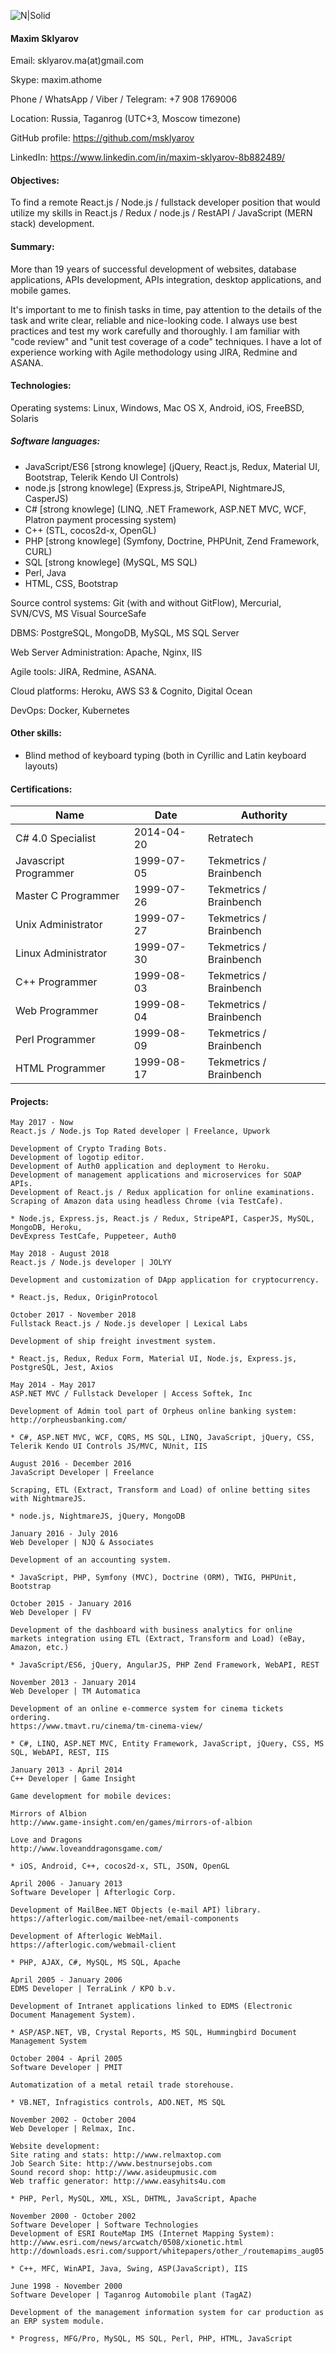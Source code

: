![N|Solid](https://scontent-hel3-1.xx.fbcdn.net/v/t1.18169-9/16298424_369993500048408_1752260218444231963_n.jpg?_nc_cat=100&ccb=1-7&_nc_sid=09cbfe&_nc_ohc=9eIYFKSjVTAAX_peUIe&_nc_oc=AQndLi3UZOZM1UfO9_jayKLCdUn6Jh1FhhU18jVxmZU5gHmKEtPKSe5BzW-hBlthz-c&_nc_ht=scontent-hel3-1.xx&oh=00_AT8mxj_1f1l1d2cecfVyTP-gAbGggMaj5ZnPYtWd19M4rg&oe=62ABEC36)

#### Maxim Sklyarov

Email: sklyarov.ma(at)gmail.com

Skype: maxim.athome

Phone / WhatsApp / Viber / Telegram: +7 908 1769006 

Location: Russia, Taganrog (UTC+3, Moscow timezone)

GitHub profile: https://github.com/msklyarov

LinkedIn: https://www.linkedin.com/in/maxim-sklyarov-8b882489/

#### Objectives:

To find a remote React.js / Node.js / fullstack developer position that would utilize
 my skills in React.js / Redux / node.js / RestAPI / JavaScript (MERN stack) development.

#### Summary:

More than 19 years of successful development of websites,
database applications, APIs development, APIs integration,
desktop applications, and mobile games.

It's important to me to finish tasks in time, pay attention to the
details of the task and write clear, reliable and nice-looking code.
I always use best practices and test my work carefully and thoroughly.
I am familiar with "code review" and "unit test coverage of a code"  techniques.
I have a lot of experience working with Agile methodology using JIRA, Redmine and ASANA.

#### Technologies:

Operating systems: Linux, Windows, Mac OS X, Android, iOS, FreeBSD, Solaris
##### Software languages:
 * JavaScript/ES6 [strong knowlege] (jQuery, React.js, Redux, Material UI, Bootstrap, Telerik Kendo UI Controls)
 * node.js [strong knowlege] (Express.js,  StripeAPI, NightmareJS, CasperJS)
 * C# [strong knowlege] (LINQ, .NET Framework, ASP.NET MVC, WCF, Platron payment processing system)
 * C++ (STL, cocos2d-x, OpenGL)
 * PHP [strong knowlege] (Symfony, Doctrine, PHPUnit, Zend Framework, CURL)
 * SQL [strong knowlege] (MySQL, MS SQL)
 * Perl, Java
 * HTML, CSS, Bootstrap

Source control systems: Git (with and without GitFlow), Mercurial, SVN/CVS, MS Visual SourceSafe

DBMS: PostgreSQL, MongoDB, MySQL, MS SQL Server

Web Server Administration: Apache, Nginx, IIS

Agile tools: JIRA, Redmine, ASANA.

Cloud platforms: Heroku, AWS S3 & Cognito, Digital Ocean

DevOps: Docker, Kubernetes

#### Other skills:
 * Blind method of keyboard typing (both in Cyrillic and Latin keyboard layouts)

#### Certifications:

|Name|Date|Authority|
|----|----|---------|
|C# 4.0 Specialist|2014-04-20|Retratech|
|Javascript Programmer|1999-07-05|Tekmetrics / Brainbench|
|Master C Programmer|1999-07-26|Tekmetrics / Brainbench|
|Unix Administrator|1999-07-27|Tekmetrics / Brainbench|
|Linux Administrator|1999-07-30|Tekmetrics / Brainbench|
|C++ Programmer|1999-08-03|Tekmetrics / Brainbench|
|Web Programmer|1999-08-04|Tekmetrics / Brainbench|
|Perl Programmer|1999-08-09|Tekmetrics / Brainbench|
|HTML Programmer|1999-08-17|Tekmetrics / Brainbench|

#### Projects:

```
May 2017 - Now
React.js / Node.js Top Rated developer | Freelance, Upwork

Development of Crypto Trading Bots.
Development of logotip editor.
Development of Auth0 application and deployment to Heroku.
Development of management applications and microservices for SOAP APIs.
Development of React.js / Redux application for online examinations.
Scraping of Amazon data using headless Chrome (via TestCafe). 

* Node.js, Express.js, React.js / Redux, StripeAPI, CasperJS, MySQL, MongoDB, Heroku,
DevExpress TestCafe, Puppeteer, Auth0
```
```
May 2018 - August 2018
React.js / Node.js developer | JOLYY

Development and customization of DApp application for cryptocurrency.

* React.js, Redux, OriginProtocol

```
```
October 2017 - November 2018
Fullstack React.js / Node.js developer | Lexical Labs

Development of ship freight investment system.

* React.js, Redux, Redux Form, Material UI, Node.js, Express.js, PostgreSQL, Jest, Axios

```
```
May 2014 - May 2017
ASP.NET MVC / Fullstack Developer | Access Softek, Inc

Development of Admin tool part of Orpheus online banking system:
http://orpheusbanking.com/

* C#, ASP.NET MVC, WCF, CQRS, MS SQL, LINQ, JavaScript, jQuery, CSS, Telerik Kendo UI Controls JS/MVC, NUnit, IIS
```
```
August 2016 - December 2016
JavaScript Developer | Freelance

Scraping, ETL (Extract, Transform and Load) of online betting sites with NightmareJS.

* node.js, NightmareJS, jQuery, MongoDB
```
```
January 2016 - July 2016
Web Developer | NJQ & Associates

Development of an accounting system.

* JavaScript, PHP, Symfony (MVC), Doctrine (ORM), TWIG, PHPUnit, Bootstrap
```
```
October 2015 - January 2016
Web Developer | FV

Development of the dashboard with business analytics for online
markets integration using ETL (Extract, Transform and Load) (eBay, Amazon, etc.)

* JavaScript/ES6, jQuery, AngularJS, PHP Zend Framework, WebAPI, REST
```
```
November 2013 - January 2014
Web Developer | TM Automatica

Development of an online e-commerce system for cinema tickets ordering.
https://www.tmavt.ru/cinema/tm-cinema-view/

* C#, LINQ, ASP.NET MVC, Entity Framework, JavaScript, jQuery, CSS, MS SQL, WebAPI, REST, IIS
```
```
January 2013 - April 2014
C++ Developer | Game Insight

Game development for mobile devices:

Mirrors of Albion
http://www.game-insight.com/en/games/mirrors-of-albion

Love and Dragons
http://www.loveanddragonsgame.com/

* iOS, Android, C++, cocos2d-x, STL, JSON, OpenGL
```
```
April 2006 - January 2013
Software Developer | Afterlogic Corp.

Development of MailBee.NET Objects (e-mail API) library.
https://afterlogic.com/mailbee-net/email-components

Development of Afterlogic WebMail.
https://afterlogic.com/webmail-client

* PHP, AJAX, C#, MySQL, MS SQL, Apache
```
```
April 2005 - January 2006
EDMS Developer | TerraLink / KPO b.v.

Development of Intranet applications linked to EDMS (Electronic Document Management System).

* ASP/ASP.NET, VB, Crystal Reports, MS SQL, Hummingbird Document Management System
```
```
October 2004 - April 2005
Software Developer | PMIT 

Automatization of a metal retail trade storehouse.

* VB.NET, Infragistics controls, ADO.NET, MS SQL
```
```
November 2002 - October 2004
Web Developer | Relmax, Inc.

Website development:
Site rating and stats: http://www.relmaxtop.com
Job Search Site: http://www.bestnursejobs.com
Sound record shop: http://www.asideupmusic.com
Web traffic generator: http://www.easyhits4u.com

* PHP, Perl, MySQL, XML, XSL, DHTML, JavaScript, Apache
```
```
November 2000 - October 2002
Software Developer | Software Technologies
Development of ESRI RouteMap IMS (Internet Mapping System):
http://www.esri.com/news/arcwatch/0508/xionetic.html
http://downloads.esri.com/support/whitepapers/other_/routemapims_aug05.pdf

* C++, MFC, WinAPI, Java, Swing, ASP(JavaScript), IIS
```
```
June 1998 - November 2000
Software Developer | Taganrog Automobile plant (TagAZ)

Development of the management information system for car production as an ERP system module.

* Progress, MFG/Pro, MySQL, MS SQL, Perl, PHP, HTML, JavaScript
```

